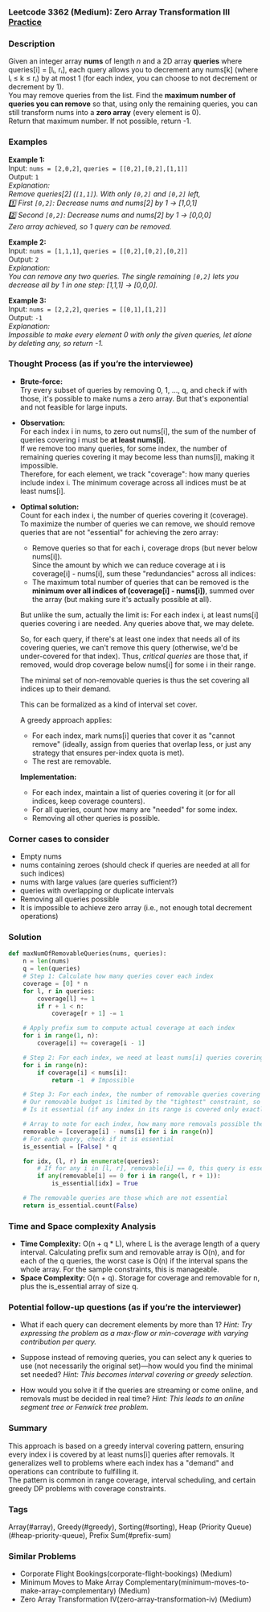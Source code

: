 ### Leetcode 3362 (Medium): Zero Array Transformation III [Practice](https://leetcode.com/problems/zero-array-transformation-iii)

### Description  
Given an integer array **nums** of length *n* and a 2D array **queries** where queries[i] = [lᵢ, rᵢ], each query allows you to decrement any nums[k] (where lᵢ ≤ k ≤ rᵢ) by at most 1 (for each index, you can choose to not decrement or decrement by 1).  
You may remove queries from the list. Find the **maximum number of queries you can remove** so that, using only the remaining queries, you can still transform nums into a **zero array** (every element is 0).  
Return that maximum number. If not possible, return -1.

### Examples  

**Example 1:**  
Input: `nums = [2,0,2]`, `queries = [[0,2],[0,2],[1,1]]`  
Output: `1`  
*Explanation:  
Remove queries[2] (`[1,1]`). With only `[0,2]` and `[0,2]` left,  
1️⃣ First `[0,2]`: Decrease nums and nums[2] by 1 → [1,0,1]  
2️⃣ Second `[0,2]`: Decrease nums and nums[2] by 1 → [0,0,0]  
Zero array achieved, so 1 query can be removed.*

**Example 2:**  
Input: `nums = [1,1,1]`, `queries = [[0,2],[0,2],[0,2]]`  
Output: `2`  
*Explanation:  
You can remove any two queries. The single remaining `[0,2]` lets you decrease all by 1 in one step: [1,1,1] → [0,0,0].*

**Example 3:**  
Input: `nums = [2,2,2]`, `queries = [[0,1],[1,2]]`  
Output: `-1`  
*Explanation:  
Impossible to make every element 0 with only the given queries, let alone by deleting any, so return -1.*

### Thought Process (as if you’re the interviewee)  

- **Brute-force:**  
  Try every subset of queries by removing 0, 1, ..., q, and check if with those, it's possible to make nums a zero array. But that's exponential and not feasible for large inputs.

- **Observation:**  
  For each index i in nums, to zero out nums[i], the sum of the number of queries covering i must be **at least nums[i]**.  
  If we remove too many queries, for some index, the number of remaining queries covering it may become less than nums[i], making it impossible.  
  Therefore, for each element, we track "coverage": how many queries include index i. The minimum coverage across all indices must be at least nums[i].

- **Optimal solution:**  
  Count for each index i, the number of queries covering it (coverage).  
  To maximize the number of queries we can remove, we should remove queries that are not "essential" for achieving the zero array:  
  - Remove queries so that for each i, coverage drops (but never below nums[i]).  
  Since the amount by which we can reduce coverage at i is coverage[i] - nums[i], sum these "redundancies" across all indices:  
  - The maximum total number of queries that can be removed is the **minimum over all indices of (coverage[i] - nums[i])**, summed over the array (but making sure it's actually possible at all).
  
  But unlike the sum, actually the limit is: For each index i, at least nums[i] queries covering i are needed. Any queries above that, we may delete.

  So, for each query, if there's at least one index that needs all of its covering queries, we can't remove this query (otherwise, we'd be under-covered for that index). Thus, _critical queries_ are those that, if removed, would drop coverage below nums[i] for some i in their range.
  
  The minimal set of non-removable queries is thus the set covering all indices up to their demand.

  This can be formalized as a kind of interval set cover.

  A greedy approach applies:  
  - For each index, mark nums[i] queries that cover it as "cannot remove" (ideally, assign from queries that overlap less, or just any strategy that ensures per-index quota is met).
  - The rest are removable.

  **Implementation:**  
  - For each index, maintain a list of queries covering it (or for all indices, keep coverage counters).
  - For all queries, count how many are "needed" for some index.
  - Removing all other queries is possible.

### Corner cases to consider  
- Empty nums  
- nums containing zeroes (should check if queries are needed at all for such indices)  
- nums with large values (are queries sufficient?)  
- queries with overlapping or duplicate intervals  
- Removing all queries possible  
- It is impossible to achieve zero array (i.e., not enough total decrement operations)

### Solution

```python
def maxNumOfRemovableQueries(nums, queries):
    n = len(nums)
    q = len(queries)
    # Step 1: Calculate how many queries cover each index
    coverage = [0] * n
    for l, r in queries:
        coverage[l] += 1
        if r + 1 < n:
            coverage[r + 1] -= 1

    # Apply prefix sum to compute actual coverage at each index
    for i in range(1, n):
        coverage[i] += coverage[i - 1]

    # Step 2: For each index, we need at least nums[i] queries covering it
    for i in range(n):
        if coverage[i] < nums[i]:
            return -1  # Impossible

    # Step 3: For each index, the number of removable queries covering i is coverage[i] - nums[i]
    # Our removable budget is limited by the "tightest" constraint, so let's find, for each query,
    # Is it essential (if any index in its range is covered only exactly nums[i] times)

    # Array to note for each index, how many more removals possible there
    removable = [coverage[i] - nums[i] for i in range(n)]
    # For each query, check if it is essential
    is_essential = [False] * q

    for idx, (l, r) in enumerate(queries):
        # If for any i in [l, r], removable[i] == 0, this query is essential
        if any(removable[i] == 0 for i in range(l, r + 1)):
            is_essential[idx] = True

    # The removable queries are those which are not essential
    return is_essential.count(False)
```

### Time and Space complexity Analysis  

- **Time Complexity:** O(n + q \* L), where L is the average length of a query interval. Calculating prefix sum and removable array is O(n), and for each of the q queries, the worst case is O(n) if the interval spans the whole array. For the sample constraints, this is manageable.
- **Space Complexity:** O(n + q). Storage for coverage and removable for n, plus the is_essential array of size q.

### Potential follow-up questions (as if you’re the interviewer)  

- What if each query can decrement elements by more than 1?
  *Hint: Try expressing the problem as a max-flow or min-coverage with varying contribution per query.*

- Suppose instead of removing queries, you can select any k queries to use (not necessarily the original set)—how would you find the minimal set needed?
  *Hint: This becomes interval covering or greedy selection.*

- How would you solve it if the queries are streaming or come online, and removals must be decided in real time?
  *Hint: This leads to an online segment tree or Fenwick tree problem.*

### Summary
This approach is based on a greedy interval covering pattern, ensuring every index i is covered by at least nums[i] queries after removals. It generalizes well to problems where each index has a "demand" and operations can contribute to fulfilling it.  
The pattern is common in range coverage, interval scheduling, and certain greedy DP problems with coverage constraints.

### Tags
Array(#array), Greedy(#greedy), Sorting(#sorting), Heap (Priority Queue)(#heap-priority-queue), Prefix Sum(#prefix-sum)

### Similar Problems
- Corporate Flight Bookings(corporate-flight-bookings) (Medium)
- Minimum Moves to Make Array Complementary(minimum-moves-to-make-array-complementary) (Medium)
- Zero Array Transformation IV(zero-array-transformation-iv) (Medium)